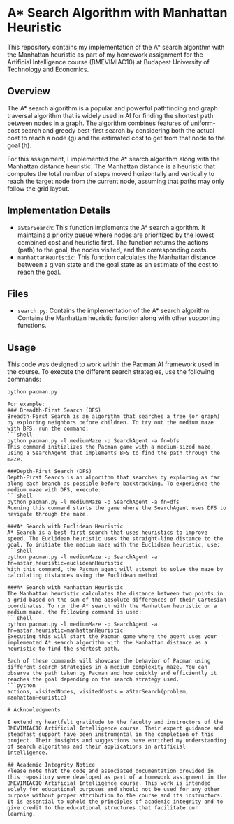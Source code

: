 # A* Search Algorithm with Manhattan Heuristic

This repository contains my implementation of the A* search algorithm with the Manhattan heuristic as part of my homework assignment for the Artificial Intelligence course (BMEVIMIAC10) at Budapest University of Technology and Economics.

## Overview

The A* search algorithm is a popular and powerful pathfinding and graph traversal algorithm that is widely used in AI for finding the shortest path between nodes in a graph. The algorithm combines features of uniform-cost search and greedy best-first search by considering both the actual cost to reach a node (g) and the estimated cost to get from that node to the goal (h).

For this assignment, I implemented the A* search algorithm along with the Manhattan distance heuristic. The Manhattan distance is a heuristic that computes the total number of steps moved horizontally and vertically to reach the target node from the current node, assuming that paths may only follow the grid layout.

## Implementation Details

- `aStarSearch`: This function implements the A* search algorithm. It maintains a priority queue where nodes are prioritized by the lowest combined cost and heuristic first. The function returns the actions (path) to the goal, the nodes visited, and the corresponding costs.
- `manhattanHeuristic`: This function calculates the Manhattan distance between a given state and the goal state as an estimate of the cost to reach the goal.

## Files

- `search.py`: Contains the implementation of the A* search algorithm.
               Contains the Manhattan heuristic function along with other supporting functions.

## Usage

This code was designed to work within the Pacman AI framework used in the course. To execute the different search strategies, use the following commands:
  ```shell
  python pacman.py

For example:
### Breadth-First Search (BFS)
Breadth-First Search is an algorithm that searches a tree (or graph) by exploring neighbors before children. To try out the medium maze with BFS, run the command:
```shell
python pacman.py -l mediumMaze -p SearchAgent -a fn=bfs
This command initializes the Pacman game with a medium-sized maze, using a SearchAgent that implements BFS to find the path through the maze.

###Depth-First Search (DFS)
Depth-First Search is an algorithm that searches by exploring as far along each branch as possible before backtracking. To experience the medium maze with DFS, execute:
```shell
python pacman.py -l mediumMaze -p SearchAgent -a fn=dfs
Running this command starts the game where the SearchAgent uses DFS to navigate through the maze.

###A* Search with Euclidean Heuristic
A* Search is a best-first search that uses heuristics to improve speed. The Euclidean heuristic uses the straight-line distance to the goal. To initiate the medium maze with the Euclidean heuristic, use:
```shell
python pacman.py -l mediumMaze -p SearchAgent -a fn=astar,heuristic=euclideanHeuristic
With this command, the Pacman agent will attempt to solve the maze by calculating distances using the Euclidean method.

###A* Search with Manhattan Heuristic
The Manhattan heuristic calculates the distance between two points in a grid based on the sum of the absolute differences of their Cartesian coordinates. To run the A* search with the Manhattan heuristic on a medium maze, the following command is used:
```shell
python pacman.py -l mediumMaze -p SearchAgent -a fn=astar,heuristic=manhattanHeuristic
Executing this will start the Pacman game where the agent uses your implemented A* search algorithm with the Manhattan distance as a heuristic to find the shortest path.

Each of these commands will showcase the behavior of Pacman using different search strategies in a medium complexity maze. You can observe the path taken by Pacman and how quickly and efficiently it reaches the goal depending on the search strategy used.
```python
actions, visitedNodes, visitedCosts = aStarSearch(problem, manhattanHeuristic)

# Acknowledgments

I extend my heartfelt gratitude to the faculty and instructors of the BMEVIMIAC10 Artificial Intelligence course. Their expert guidance and steadfast support have been instrumental in the completion of this project. Their insights and suggestions have enriched my understanding of search algorithms and their applications in artificial intelligence.

## Academic Integrity Notice
Please note that the code and associated documentation provided in this repository were developed as part of a homework assignment in the BMEVIMIAC10 Artificial Intelligence course. This work is intended solely for educational purposes and should not be used for any other purpose without proper attribution to the course and its instructors. It is essential to uphold the principles of academic integrity and to give credit to the educational structures that facilitate our learning.

